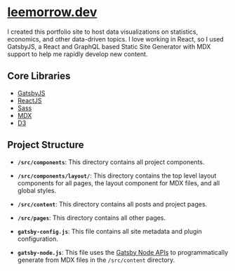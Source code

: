 # [leemorrow.dev](https://leemorrow.dev)

I created this portfolio site to host data visualizations on statistics, economics, and other data-driven topics. I love working in React, so I used GatsbyJS, a React and GraphQL based Static Site Generator with MDX support to help me rapidly develop new content.

## Core Libraries

- [GatsbyJS](https://www.gatsbyjs.org/)
- [ReactJS](https://reactjs.org/)
- [Sass](https://sass-lang.com/)
- [MDX](https://mdxjs.com/)
- [D3](https://d3js.org/)

## Project Structure

- **`/src/components`**: This directory contains all project components.

- **`/src/components/layout/`**: This directory contains the top level layout components for all pages, the layout component for MDX files, and all global styles.

- **`/src/content`**: This directory contains all posts and project pages.

- **`/src/pages`**: This directory contains all other pages.

- **`gatsby-config.js`**: This file contains all site metadata and plugin configuration.

- **`gatsby-node.js`**: This file uses the [Gatsby Node APIs](https://www.gatsbyjs.org/docs/node-apis/) to programmatically generate from MDX files in the `/src/content` directory.
